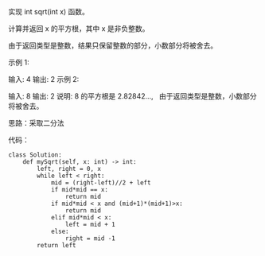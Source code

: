 实现 int sqrt(int x) 函数。

计算并返回 x 的平方根，其中 x 是非负整数。

由于返回类型是整数，结果只保留整数的部分，小数部分将被舍去。

示例 1:

输入: 4
输出: 2
示例 2:

输入: 8
输出: 2
说明: 8 的平方根是 2.82842..., 
     由于返回类型是整数，小数部分将被舍去。


思路：采取二分法

代码：
```
class Solution:
    def mySqrt(self, x: int) -> int:
        left, right = 0, x
        while left < right:
            mid = (right-left)//2 + left
            if mid*mid == x:
                return mid
            if mid*mid < x and (mid+1)*(mid+1)>x:
                return mid
            elif mid*mid < x:
                left = mid + 1
            else:
                right = mid -1
        return left
```
